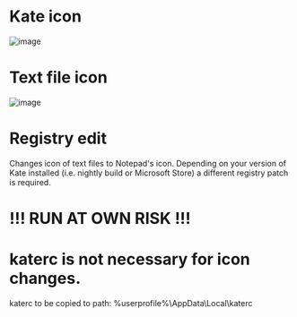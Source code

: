 # Kate icon
![image](https://github.com/user-attachments/assets/b2e156b6-cac6-4107-a800-32183218da7d)

# Text file icon
![image](https://github.com/user-attachments/assets/86ba7a88-36bd-4608-b155-c171139f4d19)


# Registry edit
Changes icon of text files to Notepad's icon.
Depending on your version of Kate installed (i.e. nightly build or Microsoft Store) a different registry patch is required. 
# !!! RUN AT OWN RISK !!!

# katerc is not necessary for icon changes.
katerc to be copied to path:
%userprofile%\AppData\Local\katerc
